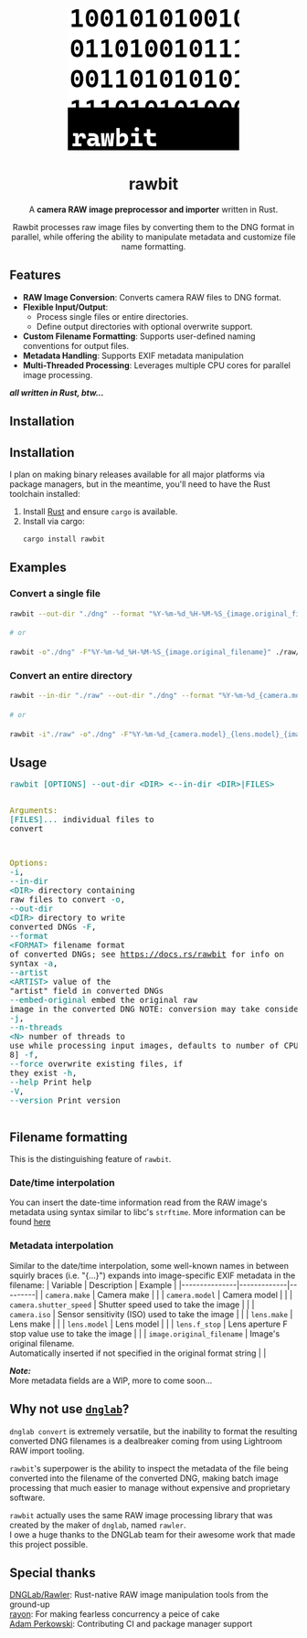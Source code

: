 <div align="center">
<img width="300" height="250" src="./res/rawbit.png"/>
<br>

# rawbit

A **camera RAW image preprocessor and importer** written in Rust.  

Rawbit processes raw image files by converting them to the DNG format in parallel,
while offering the ability to manipulate metadata and customize file name formatting.

</div>

## Features

- **RAW Image Conversion**: Converts camera RAW files to DNG format.
- **Flexible Input/Output**:
  - Process single files or entire directories.
  - Define output directories with optional overwrite support.
- **Custom Filename Formatting**: Supports user-defined naming conventions for output files.
- **Metadata Handling**: Supports EXIF metadata manipulation
- **Multi-Threaded Processing**: Leverages multiple CPU cores for parallel image processing.

*__all written in Rust, btw...__*

## Installation

## Installation

I plan on making binary releases available for all major platforms via package managers,
but in the meantime, you'll need to have the Rust toolchain installed:

1. Install [Rust](https://www.rust-lang.org/tools/install) and ensure `cargo` is available.
2. Install via cargo:
    ```sh
    cargo install rawbit
    ```

## Examples

### Convert a single file

```sh
rawbit --out-dir "./dng" --format "%Y-%m-%d_%H-%M-%S_{image.original_filename}" ./raw/ABC1234.ARW

# or 

rawbit -o"./dng" -F"%Y-%m-%d_%H-%M-%S_{image.original_filename}" ./raw/ABC1234.ARW
```

### Convert an entire directory

```sh
rawbit --in-dir "./raw" --out-dir "./dng" --format "%Y-%m-%d_{camera.model}_{lens.model}_{image.original_filename}"

# or

rawbit -i"./raw" -o"./dng" -F"%Y-%m-%d_{camera.model}_{lens.model}_{image.original_filename}"
```

## Usage

<div>
<pre>
<span style="color:teal;">rawbit</span> <span style="color:teal;">[OPTIONS]</span> <span style="color:teal;">--out-dir</span><span style="color:teal;"> </span><span style="color:teal;">&lt;DIR&gt;</span> <span style="color:teal;">&lt;--in-dir &lt;DIR&gt;|FILES&gt;</span>

<span style="color:olive;">Arguments:</span>
  <span style="color:teal;">[FILES]...</span>  individual files to convert

<span style="color:olive;">Options:</span>
  <span style="color:teal;">-i</span>, <span style="color:teal;">--in-dir</span><span style="color:teal;"> </span><span style="color:teal;">&lt;DIR&gt;</span>     directory containing raw files to convert
  <span style="color:teal;">-o</span>, <span style="color:teal;">--out-dir</span><span style="color:teal;"> </span><span style="color:teal;">&lt;DIR&gt;</span>    directory to write converted DNGs
  <span style="color:teal;">-F</span>, <span style="color:teal;">--format</span><span style="color:teal;"> </span><span style="color:teal;">&lt;FORMAT&gt;</span>  filename format of converted DNGs; see https://docs.rs/rawbit for info on syntax
  <span style="color:teal;">-a</span>, <span style="color:teal;">--artist</span><span style="color:teal;"> </span><span style="color:teal;">&lt;ARTIST&gt;</span>  value of the &quot;artist&quot; field in converted DNGs
      <span style="color:teal;">--embed-original</span>   embed the original raw image in the converted DNG
                         NOTE: conversion may take considerably longer
  <span style="color:teal;">-j</span>, <span style="color:teal;">--n-threads</span><span style="color:teal;"> </span><span style="color:teal;">&lt;N&gt;</span>    number of threads to use while processing input images, defaults to number of CPUs [default: 8]
  <span style="color:teal;">-f</span>, <span style="color:teal;">--force</span>            overwrite existing files, if they exist
  <span style="color:teal;">-h</span>, <span style="color:teal;">--help</span>             Print help
  <span style="color:teal;">-V</span>, <span style="color:teal;">--version</span>          Print version
</pre>
</div>

## Filename formatting

This is the distinguishing feature of `rawbit`.

### Date/time interpolation

You can insert the date-time information read from the RAW image's metadata using
syntax similar to libc's `strftime`.
More information can be found [here](https://docs.rs/chrono/latest/chrono/format/strftime/index.html)

### Metadata interpolation

Similar to the date/time interpolation, some well-known names in between squirly braces (i.e.
"{...}") expands into image-specific EXIF metadata in the filename:
| Variable      | Description | Example |
|---------------|-------------|---------|
| `camera.make` | Camera make | |
| `camera.model` | Camera model | |
| `camera.shutter_speed` | Shutter speed used to take the image | |
| `camera.iso` | Sensor sensitivity (ISO) used to take the image | |
| `lens.make` | Lens make | |
| `lens.model` | Lens model | |
| `lens.f_stop` | Lens aperture F stop value use to take the image | |
| `image.original_filename` | Image's original filename.<br>Automatically inserted if not specified in the original format string | |

*__Note:__*  
More metadata fields are a WIP, more to come soon...

## Why not use [`dnglab`](https://github.com/dnglab/dnglab)?

`dnglab convert` is extremely versatile, but the inability to format the resulting
converted DNG filenames is a dealbreaker coming from using Lightroom RAW import
tooling.

`rawbit`'s superpower is the ability to inspect the metadata of the file being converted
into the filename of the converted DNG, making batch image processing that much easier
to manage without expensive and proprietary software.

`rawbit` actually uses the same RAW image processing library that was created by
the maker of `dnglab`, named `rawler`.  
I owe a huge thanks to the DNGLab team for their awesome work that made this project possible.

## Special thanks

[DNGLab/Rawler](https://github.com/dnglab/dnglab/blob/main/rawler): Rust-native RAW image manipulation tools from the ground-up  
[rayon](https://github.com/rayon-rs/rayon): For making fearless concurrency a peice of cake  
[Adam Perkowski](https://github.com/adamperkowski): Contributing CI and package manager support  

